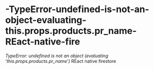 # -TypeError-undefined-is-not-an-object-evaluating-this.props.products.pr_name-REact-native-fire
*TypeError: undefined is not an object (evaluating 'this.props.products.pr_name')* REact native firestore
